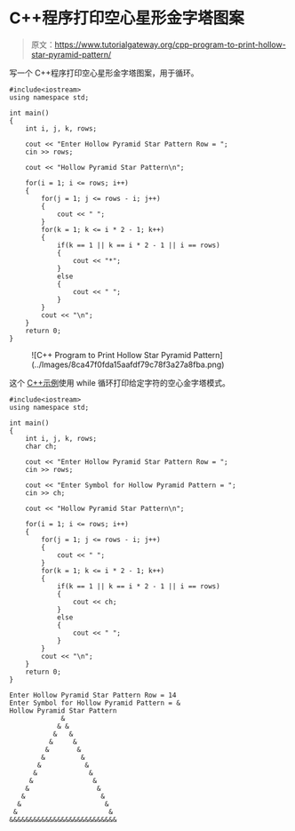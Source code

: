 # C++程序打印空心星形金字塔图案

> 原文：<https://www.tutorialgateway.org/cpp-program-to-print-hollow-star-pyramid-pattern/>

写一个 C++程序打印空心星形金字塔图案，用于循环。

```
#include<iostream>
using namespace std;

int main()
{
	int i, j, k, rows;

    cout << "Enter Hollow Pyramid Star Pattern Row = ";
    cin >> rows;

    cout << "Hollow Pyramid Star Pattern\n"; 

    for(i = 1; i <= rows; i++)
    {
    	for(j = 1; j <= rows - i; j++)
		{
            cout << " ";
        }
        for(k = 1; k <= i * 2 - 1; k++)
        {
            if(k == 1 || k == i * 2 - 1 || i == rows)
            {
                cout << "*";
            }
            else
            {
                cout << " ";
            }
        }
        cout << "\n";
    }		
 	return 0;
}
```

<figure class="wp-block-image size-large">![C++ Program to Print Hollow Star Pyramid Pattern](../Images/8ca47f0fda15aafdf79c78f3a27a8fba.png)</figure>

这个 [C++示例](https://www.tutorialgateway.org/cpp-programs/)使用 while 循环打印给定字符的空心金字塔模式。

```
#include<iostream>
using namespace std;

int main()
{
	int i, j, k, rows;
    char ch;

    cout << "Enter Hollow Pyramid Star Pattern Row = ";
    cin >> rows;

    cout << "Enter Symbol for Hollow Pyramid Pattern = ";
    cin >> ch;

    cout << "Hollow Pyramid Star Pattern\n"; 

    for(i = 1; i <= rows; i++)
    {
    	for(j = 1; j <= rows - i; j++)
		{
            cout << " ";
        }
        for(k = 1; k <= i * 2 - 1; k++)
        {
            if(k == 1 || k == i * 2 - 1 || i == rows)
            {
                cout << ch;
            }
            else
            {
                cout << " ";
            }
        }
        cout << "\n";
    }		
 	return 0;
}
```

```
Enter Hollow Pyramid Star Pattern Row = 14
Enter Symbol for Hollow Pyramid Pattern = &
Hollow Pyramid Star Pattern
             &
            & &
           &   &
          &     &
         &       &
        &         &
       &           &
      &             &
     &               &
    &                 &
   &                   &
  &                     &
 &                       &
&&&&&&&&&&&&&&&&&&&&&&&&&&&
```